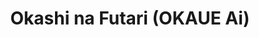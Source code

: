 --- 
title: "Okashi na Futari (OKAUE Ai)"
publishdate: "2019-7-12T16:48:46+02:00"
src: "https://365manga.net/manga/okashi-na-futari-okaue-ai"
image: "https://data.365manga.net/images/thumbnails/15746-okashi-na-futari-okaue-ai.jpg"
description: "From Summer Rain: Akamatsu Taichi aims to be a shoujo mangaka. Despite being the heir to a large enterprise, he moves out and begins to live alone in a run-down apartment. One day, Taichi was asked for help by a girl who lives in the next room - a girl named 'Midori'. A scramble of friendship and love - a sweet romantic comedy!"
---